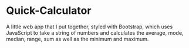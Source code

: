 # Quick-Calculator
A little web app that I put together, styled with Bootstrap, which uses JavaScript to take a string of numbers and calculates the average, mode, median, range, sum as well as the minimum and maximum.

